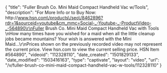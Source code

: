 {
    "title": "Fuller Brush Co. Mini Maid Compact Handheld Vac w\/Tools",
    "description": "For More Info or to Buy Now: http:\/\/www.hsn.com\/products\/seo\/8462896?rdr=1&sourceid=youtube&cm_mmc=Social-_-Youtube-_-ProductVideo-_-564890\r\nFuller Brush Co. Mini Maid Compact Handheld Vac with Tools \nHow many times have you wished for a maid when all the little cleanup jobs became mountains? Your wish is answered with the Mini Maid...\r\nPrices shown on the previously recorded video may not represent the current price.  View hsn.com to view the current selling price. HSN Item #564890",
    "videoid": "112328110",
    "date_created": "1501829133",
    "date_modified": "1503416163",
    "type": "captivate",
    "layout": "video",
    "url": "\/v\/fuller-brush-co-mini-maid-compact-handheld-vac-w-tools\/112328110"
}